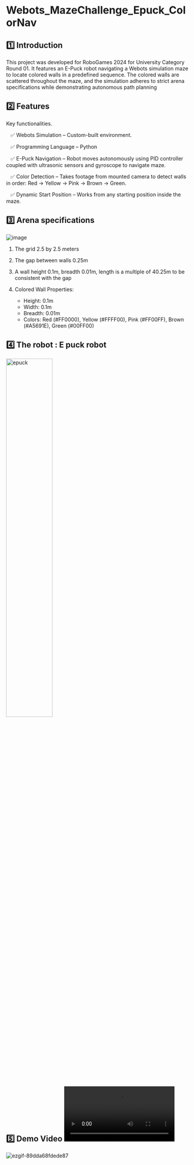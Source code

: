 # Webots_MazeChallenge_Epuck_ColorNav

## 1️⃣ Introduction

This project was developed for RoboGames 2024 for University Category Round 01. It features an E-Puck robot navigating a Webots simulation maze to locate colored walls in a predefined sequence. The colored walls are scattered throughout the maze, and the simulation adheres to strict arena specifications while demonstrating autonomous path planning

## 2️⃣ Features

Key functionalities.

&nbsp;&nbsp;&nbsp;✅ Webots Simulation – Custom-built environment.

&nbsp;&nbsp;&nbsp;✅ Programming Language – Python

&nbsp;&nbsp;&nbsp;✅ E-Puck Navigation – Robot moves autonomously using PID controller coupled with ultrasonic sensors and gyroscope to navigate maze.

&nbsp;&nbsp;&nbsp;✅ Color Detection  – Takes footage from mounted camera to detect walls in order: Red → Yellow → Pink → Brown → Green.

&nbsp;&nbsp;&nbsp;✅ Dynamic Start Position – Works from any starting position inside the maze.


## 3️⃣ Arena specifications

![image](https://github.com/user-attachments/assets/d25e67ec-65b8-4688-88d7-aa433d4f45a8)

1. The grid 2.5 by 2.5 meters
2. The gap between walls 0.25m
3. A wall height 0.1m, breadth 0.01m, length is a multiple of 40.25m to be consistent with the gap

4. Colored Wall Properties:
    - Height: 0.1m
    - Width: 0.1m
    - Breadth: 0.01m
    - Colors: Red (#FF0000), Yellow (#FFFF00), Pink (#FF00FF), Brown (#A5691E), Green (#00FF00)

## 4️⃣ The robot : E puck robot 

<img width="50%" alt="epuck" src="https://github.com/user-attachments/assets/fe9f9965-b409-4161-9f1f-38fd64dc5b59">
<br>

## 5️⃣ Demo Video ![Watch the full demo](./main/Video_Demonstration.mp4)

![ezgif-89dda68fdede87](https://github.com/user-attachments/assets/7854adb6-3f6e-4539-8eda-ff3b3ac79bda)








